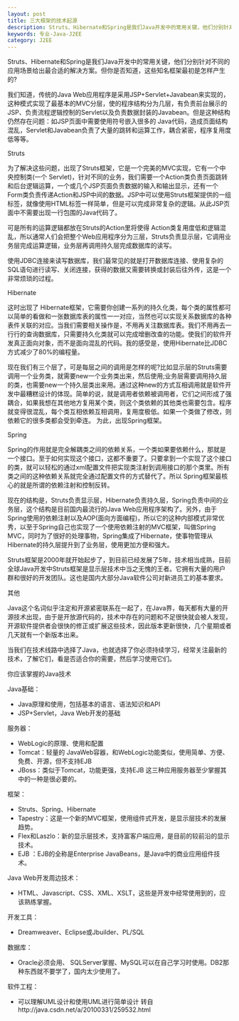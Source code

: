 ```yaml
---
layout: post
title: 三大框架的技术起源
description: Struts、Hibernate和Spring是我们Java开发中的常用关键，他们分别针对不同的应用场景给出最合适的解决方案。但你是否知道，这些知名框架最初是怎样产生的? 
keywords: 专业-Java-J2EE
category: J2EE
---
```

Struts、Hibernate和Spring是我们Java开发中的常用关键，他们分别针对不同的应用场景给出最合适的解决方案。但你是否知道，这些知名框架最初是怎样产生的? 

我们知道，传统的Java Web应用程序是采用JSP+Servlet+Javabean来实现的，这种模式实现了最基本的MVC分层，使的程序结构分为几层，有负责前台展示的 JSP、负责流程逻辑控制的Servlet以及负责数据封装的Javabean。但是这种结构仍然存在问题：如JSP页面中需要使用符号嵌入很多的 Java代码，造成页面结构混乱，Servlet和Javabean负责了大量的跳转和运算工作，耦合紧密，程序复用度低等等。 

Struts

为了解决这些问题，出现了Struts框架，它是一个完美的MVC实现，它有一个中央控制类(一个 Servlet)，针对不同的业务，我们需要一个Action类负责页面跳转和后台逻辑运算，一个或几个JSP页面负责数据的输入和输出显示，还有一个 Form类负责传递Action和JSP中间的数据。JSP中可以使用Struts框架提供的一组标签，就像使用HTML标签一样简单，但是可以完成非常复杂的逻辑。从此JSP页面中不需要出现一行包围的Java代码了。 

可是所有的运算逻辑都放在Struts的Action里将使得 Action类复用度低和逻辑混乱，所以通常人们会把整个Web应用程序分为三层，Struts负责显示层，它调用业务层完成运算逻辑，业务层再调用持久层完成数据库的读写。 

使用JDBC连接来读写数据库，我们最常见的就是打开数据库连接、使用复杂的SQL语句进行读写、关闭连接，获得的数据又需要转换或封装后往外传，这是一个非常烦琐的过程。 

Hibernate 

这时出现了 Hibernate框架，它需要你创建一系列的持久化类，每个类的属性都可以简单的看做和一张数据库表的属性一一对应，当然也可以实现关系数据库的各种表件关联的对应。当我们需要相关操作是，不用再关注数据库表。我们不用再去一行行的查询数据库，只需要持久化类就可以完成增删改查的功能。使我们的软件开发真正面向对象，而不是面向混乱的代码。我的感受是，使用Hibernate比JDBC方式减少了80%的编程量。 

现在我们有三个层了，可是每层之间的调用是怎样的呢?比如显示层的Struts需要调用一个业务类，就需要new一个业务类出来，然后使用;业务层需要调用持久层的类，也需要new一个持久层类出来用。通过这种new的方式互相调用就是软件开发中最糟糕设计的体现。简单的说，就是调用者依赖被调用者，它们之间形成了强耦合，如果我想在其他地方复用某个类，则这个类依赖的其他类也需要包含。程序就变得很混乱，每个类互相依赖互相调用，复用度极低。如果一个类做了修改，则依赖它的很多类都会受到牵连。 为此，出现Spring框架。 

Spring 

Spring的作用就是完全解耦类之间的依赖关系，一个类如果要依赖什么，那就是一个接口。至于如何实现这个接口，这都不重要了。只要拿到一个实现了这个接口的类，就可以轻松的通过xml配置文件把实现类注射到调用接口的那个类里。所有类之间的这种依赖关系就完全通过配置文件的方式替代了。所以 Spring框架最核心的就是所谓的依赖注射和控制反转。 

现在的结构是，Struts负责显示层，Hibernate负责持久层，Spring负责中间的业务层，这个结构是目前国内最流行的Java Web应用程序架构了。另外，由于Spring使用的依赖注射以及AOP(面向方面编程)，所以它的这种内部模式非常优秀，以至于Spring自己也实现了一个使用依赖注射的MVC框架，叫做Spring MVC，同时为了很好的处理事物，Spring集成了Hibernate，使事物管理从Hibernate的持久层提升到了业务层，使用更加方便和强大。 

Struts框架是2000年就开始起步了，到目前已经发展了5年，技术相当成熟，目前全球Java开发中Struts框架是显示层技术中当之无愧的王者。它拥有大量的用户群和很好的开发团队。这也是国内大部分Java软件公司对新进员工的基本要求。 

其他 

Java这个名词似乎注定和开源紧密联系在一起了，在Java界，每天都有大量的开源技术出现，由于是开放源代码的，技术中存在的问题和不足很快就会被人发现，开源软件提供者会很快的修正或扩展这些技术，因此版本更新很快，几个星期或者几天就有一个新版本出来。 

当我们在技术线路中选择了Java，也就选择了你必须持续学习，经常关注最新的技术，了解它们，看是否适合你的需要，然后学习使用它们。 

你应该掌握的Java技术 

Java基础： 
* Java原理和使用，包括基本的语言、语法知识和API 
* JSP+Servlet，Java Web开发的基础 

服务器： 
* WebLogic的原理、使用和配置 
* Tomcat：轻量的 JavaWeb容器，和WebLogic功能类似，使用简单、方便、免费、开源，但不支持EJB 
* JBoss：类似于Tomcat，功能更强，支持EJB 
这三种应用服务器至少掌握其中的一种是很必要的。 

框架： 
* Struts、Spring、Hibernate 
* Tapestry：这是一个新的MVC框架，使用组件式开发，是显示层技术的发展趋势。 
* Flex和Laszlo：新的显示层技术，支持富客户端应用，是目前的较前沿的显示技术。 
* EJB ：EJB的全称是Enterprise JavaBeans，是Java中的商业应用组件技术。 

Java Web开发周边技术： 
* HTML、Javascript、CSS、XML、XSLT，这些是开发中经常使用到的，应该熟练掌握。 

开发工具： 
* Dreamweaver、Eclipse或Jbuilder、PL/SQL 

数据库： 
* Oracle必须会用、 SQLServer掌握、MySQL可以在自己学习时使用。DB2那种东西就不要学了，国内太少使用了。 

软件工程： 
* 可以理解UML设计和使用UML进行简单设计 
转自http://java.csdn.net/a/20100331/259532.html